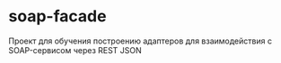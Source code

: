 # soap-facade
Проект для обучения построению адаптеров для взаимодействия с SOAP-сервисом через REST JSON 
